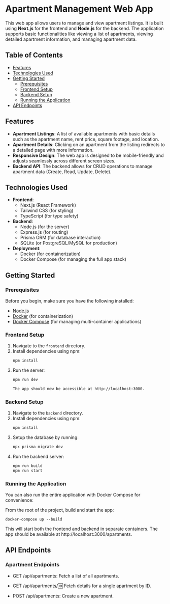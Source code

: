 # Apartment Management Web App

This web app allows users to manage and view apartment listings. It is built using **Next.js** for the frontend and **Node.js** for the backend. The application supports basic functionalities like viewing a list of apartments, viewing detailed apartment information, and managing apartment data.

## Table of Contents
- [Features](#features)
- [Technologies Used](#technologies-used)
- [Getting Started](#getting-started)
  - [Prerequisites](#prerequisites)
  - [Frontend Setup](#frontend-setup)
  - [Backend Setup](#backend-setup)
  - [Running the Application](#running-the-application)
- [API Endpoints](#api-endpoints)

## Features

- **Apartment Listings**: A list of available apartments with basic details such as the apartment name, rent price, square footage, and location.
- **Apartment Details**: Clicking on an apartment from the listing redirects to a detailed page with more information.
- **Responsive Design**: The web app is designed to be mobile-friendly and adjusts seamlessly across different screen sizes.
- **Backend API**: The backend allows for CRUD operations to manage apartment data (Create, Read, Update, Delete).
  
## Technologies Used

- **Frontend**: 
  - Next.js (React Framework)
  - Tailwind CSS (for styling)
  - TypeScript (for type safety)
- **Backend**:
  - Node.js (for the server)
  - Express.js (for routing)
  - Prisma ORM (for database interaction)
  - SQLite (or PostgreSQL/MySQL for production)
- **Deployment**: 
  - Docker (for containerization)
  - Docker Compose (for managing the full app stack)

## Getting Started

### Prerequisites

Before you begin, make sure you have the following installed:

- [Node.js](https://nodejs.org/en/download/)
- [Docker](https://www.docker.com/products/docker-desktop) (for containerization)
- [Docker Compose](https://docs.docker.com/compose/install/) (for managing multi-container applications)

### Frontend Setup

1. Navigate to the `frontend` directory.
2. Install dependencies using npm:
   ```bash
   npm install

3. Run the server: 
    ```bash
    npm run dev

    The app should now be accessible at http://localhost:3000.

### Backend Setup

1. Navigate to the `backend` directory.
2. Install dependencies using npm:
   ```bash
   npm install

3. Setup the database by running:
   ```bash
   npx prisma migrate dev

3. Run the backend server: 
    ```bash
    npm run build
    npm run start
    
### Running the Application
You can also run the entire application with Docker Compose for convenience:

From the root of the project, build and start the app:

`docker-compose up --build`

This will start both the frontend and backend in separate containers. The app should be available at http://localhost:3000/apartments.

## API Endpoints
### Apartment Endpoints
- GET /api/apartments: Fetch a list of all apartments.

- GET /api/apartments/:id: Fetch details for a single apartment by ID.

- POST /api/apartments: Create a new apartment.